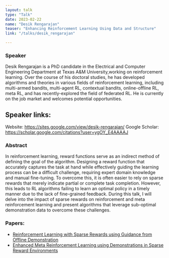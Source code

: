 ```yaml
---
layout: talk
type: "Talk"
date: 2023-02-22
name: "Desik Rengarajan"
teaser: "Enhancing Reinforcement Learning Using Data and Structure"
link: "/talks/desik_rengarajan"

---
```



### Speaker 
Desik Rengarajan is a PhD candidate in the Electrical and Computer Engineering Department at Texas A&M University,working on reinforcement learning. Over the course of his doctoral studies, he has developed algorithms and theories in various fields of reinforcement learning, including multi-armed bandits, multi-agent RL, contextual bandits, online-offline RL, meta RL, and has recently-explored the field of federated RL. He is currently on the job market and welcomes potential opportunities.


## Speaker links:
Website: https://sites.google.com/view/desik-rengarajan/
Google Scholar: https://scholar.google.com/citations?user=ygOY_E4AAAAJ


### Abstract 
In reinforcement learning, reward functions serve as an indirect method of defining the goal of the algorithm. Designing a reward function that accurately captures the task at hand while effectively guiding the learning process can be a difficult challenge, requiring expert domain knowledge and manual fine-tuning. To overcome this, it is often easier to rely on sparse rewards that merely indicate partial or complete task completion. However, this leads to RL algorithms failing to learn an optimal policy in a timely manner due to the lack of fine-grained feedback. During this talk, I will delve into the impact of sparse rewards on reinforcement and meta reinforcement learning and present algorithms that leverage sub-optimal demonstration data to overcome these challenges.

### Papers:
- [Reinforcement Learning with Sparse Rewards using Guidance from Offline Demonstration](https://arxiv.org/pdf/2202.04628.pdf)
- [Enhanced Meta Reinforcement Learning using Demonstrations in Sparse Reward Environments](https://arxiv.org/pdf/2209.13048.pdf) 
